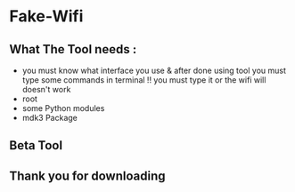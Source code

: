 # Fake-Wifi

## What The Tool needs :

- you must know what interface you use & after done using tool you must type some commands in terminal !! you must type it or the wifi will doesn't work 
- root
- some Python modules 
- mdk3 Package

## Beta Tool 
## Thank you for downloading
